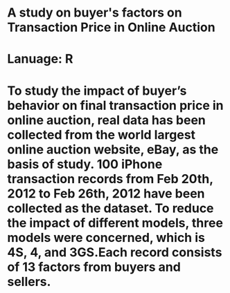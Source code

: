 # A study on buyer's factors on Transaction Price in Online Auction
# Lanuage: R 

# To study the impact of buyer’s behavior on final transaction price in online auction, real data has been collected from the world largest online auction website, eBay, as the basis of study. 100 iPhone transaction records from Feb 20th, 2012 to Feb 26th, 2012 have been collected as the dataset. To reduce the impact of different models, three models were concerned, which is 4S, 4, and 3GS.Each record consists of 13 factors from buyers and sellers.

